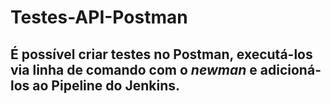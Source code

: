 # Testes-API-Postman

## É possível criar testes no Postman, executá-los via linha de comando com o _newman_ e adicioná-los ao Pipeline do Jenkins.
